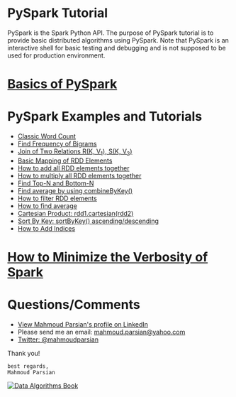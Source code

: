 PySpark Tutorial
================
PySpark is the Spark Python API.  The purpose of PySpark tutorial is to 
provide basic distributed algorithms using PySpark. Note that PySpark is 
an interactive shell for basic testing and debugging and is not supposed 
to be used for production environment.

[Basics of PySpark](./howto/README.md) 
======================================


PySpark Examples and Tutorials
==============================
* [Classic Word Count](./tutorial/wordcount)
* [Find Frequency of Bigrams](./tutorial/bigrams)
* [Join of Two Relations R(K, V<sub>1</sub>), S(K, V<sub>2</sub>)](./tutorial/basic-join)
* [Basic Mapping of RDD Elements](./tutorial/basic-map)
* [How to add all RDD elements together](./tutorial/basic-add)
* [How to multiply all RDD elements together](./tutorial/basic-multiply)
* [Find Top-N and Bottom-N](./tutorial/top-N)
* [Find average by using combineByKey()](./tutorial/combine-by-key)
* [How to filter RDD elements](./tutorial/basic-filter)
* [How to find average](./tutorial/basic-average)
* [Cartesian Product: rdd1.cartesian(rdd2)](./tutorial/cartesian)
* [Sort By Key: sortByKey() ascending/descending](./tutorial/basic-sort)
* [How to Add Indices](./tutorial/add-indices)

[How to Minimize the Verbosity of Spark](./howto/minimize_verbosity.md) 
=======================================================================

Questions/Comments
==================
* [View Mahmoud Parsian's profile on LinkedIn](http://www.linkedin.com/in/mahmoudparsian)
* Please send me an email: mahmoud.parsian@yahoo.com
* [Twitter: @mahmoudparsian](http://twitter.com/mahmoudparsian) 

Thank you!

````
best regards,
Mahmoud Parsian
````

[![Data Algorithms Book](https://github.com/mahmoudparsian/data-algorithms-book/blob/master/misc/data_algorithms_image.jpg)](http://shop.oreilly.com/product/0636920033950.do) 
